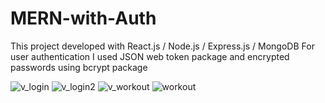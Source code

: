 # MERN-with-Auth

This project developed with React.js / Node.js / Express.js / MongoDB
For user authentication I used JSON web token package and encrypted passwords using bcrypt package

![v_login](https://user-images.githubusercontent.com/102930360/206927185-658cdecc-d96f-45ff-9704-3093c19f10cf.PNG)
![v_login2](https://user-images.githubusercontent.com/102930360/206927205-d39d8da5-4ac6-49fa-834d-214498a01134.PNG)
![v_workout](https://user-images.githubusercontent.com/102930360/206927209-28d0922c-c56f-4960-a0dc-0fa4c281968e.PNG)
![workout](https://user-images.githubusercontent.com/102930360/206927212-a3ae27bb-c1f6-4805-a152-533a23dddd5b.PNG)
